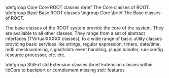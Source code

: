 \defgroup Core Core ROOT classes
\brief The Core classes of ROOT.
\defgroup Base Base ROOT classes
\ingroup Core
\brief The Base classes of ROOT.

The base classes of the ROOT system provide the core of the system. They
are available to all other classes. They range from a set of abstract
interfaces (TVirtualXXXXX classes), to a wide range of basic utility
classes providing basic services like strings, regular expression,
timers, date/time, md5 checksumming, signal/slots event handling,
plugin handler, run-config resource processor, etc. etc.

\defgroup StdExt std Extension classes
\brief Extension classes within libCore to backport or complement missing std:: features
